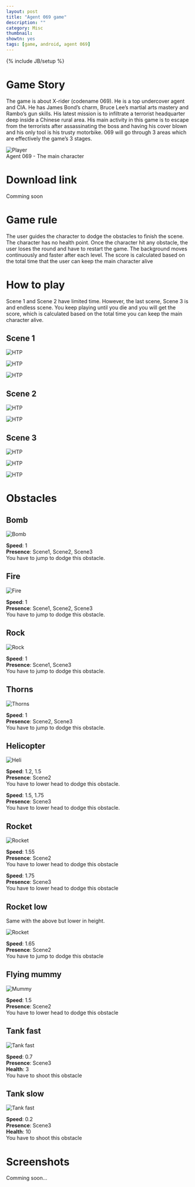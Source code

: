 ```yaml
---
layout: post
title: "Agent 069 game"
description: ""
category: Misc
thumbnail: 
showtn: yes
tags: [game, android, agent 069]
---
```

{% include JB/setup %}

# Game Story

The game is about X-rider (codename 069). He is a top undercover agent and CIA.
He has
James Bond’s charm, Bruce Lee’s martial arts mastery and Rambo’s gun skills. His
latest mission is to infiltrate a terrorist headquarter deep inside a Chinese
rural area. His main activity in this game is to escape from the terrorists
after assassinating the boss and having his cover blown and his only tool is his
trusty motorbike. 069 will go through 3 areas which are effectively the game’s 3
stages.

![Player](/files/2013-05-02-agent-069-game/player-normal.png )  
Agent 069 - The main character

<!-- more -->

# Download link

Comming soon

# Game rule

The user guides the character to dodge the obstacles to finish the scene. The
character has no health point. Once the character hit any obstacle, the user
loses the round and have to restart the game. The background moves continuously
and faster after each level. The score is calculated based on the total time
that the user can keep the main character alive

# How to play

Scene 1 and Scene 2 have limited time. However, the last scene, Scene 3 is and
endless scene. You keep playing until you die and you will get the score, which
is calculated based on the total time you can keep the main character alive.

## Scene 1

![HTP](/files/2013-05-02-agent-069-game/htp0.png)

![HTP](/files/2013-05-02-agent-069-game/htp1.png)

![HTP](/files/2013-05-02-agent-069-game/htp2.png)

## Scene 2

![HTP](/files/2013-05-02-agent-069-game/htp3.png)

![HTP](/files/2013-05-02-agent-069-game/htp4.png)

## Scene 3

![HTP](/files/2013-05-02-agent-069-game/htp5.png)

![HTP](/files/2013-05-02-agent-069-game/htp6.png)

![HTP](/files/2013-05-02-agent-069-game/htp7.png)

# Obstacles

## Bomb

![Bomb](/files/2013-05-02-agent-069-game/bomb.png)

**Speed**: 1  
**Presence**: Scene1, Scene2, Scene3  
You have to jump to dodge this obstacle.

## Fire

![Fire](/files/2013-05-02-agent-069-game/fire.png)

**Speed**: 1  
**Presence**: Scene1, Scene2, Scene3  
You have to jump to dodge this obstacle.

## Rock

![Rock](/files/2013-05-02-agent-069-game/stone.png)

**Speed**: 1  
**Presence**: Scene1, Scene3  
You have to jump to dodge this obstacle.

## Thorns

![Thorns](/files/2013-05-02-agent-069-game/thorns.png)

**Speed**: 1  
**Presence**: Scene2, Scene3  
You have to jump to dodge this obstacle.

## Helicopter

![Heli](/files/2013-05-02-agent-069-game/heli.png)

**Speed**: 1.2, 1.5  
**Presence**: Scene2  
You have to lower head to dodge this obstacle.

**Speed**: 1.5, 1.75  
**Presence**: Scene3  
You have to lower head to dodge this obstacle.

## Rocket

![Rocket](/files/2013-05-02-agent-069-game/rocket.png)

**Speed**: 1.55  
**Presence**: Scene2  
You have to lower head to dodge this obstacle

**Speed**: 1.75  
**Presence**: Scene3  
You have to lower head to dodge this obstacle

## Rocket low

Same with the above but lower in height.

![Rocket](/files/2013-05-02-agent-069-game/rocket.png)

**Speed**: 1.65  
**Presence**: Scene2  
You have to jump to dodge this obstacle

## Flying mummy

![Mummy](/files/2013-05-02-agent-069-game/mummy.png)

**Speed**: 1.5  
**Presence**: Scene2  
You have to lower head to dodge this obstacle

## Tank fast

![Tank fast](/files/2013-05-02-agent-069-game/tank.png)

**Speed**: 0.7  
**Presence**: Scene3  
**Health**: 3  
You have to shoot this obstacle

## Tank slow

![Tank fast](/files/2013-05-02-agent-069-game/tankslow.png)

**Speed**: 0.2  
**Presence**: Scene3  
**Health**: 10  
You have to shoot this obstacle

# Screenshots

Comming soon...
